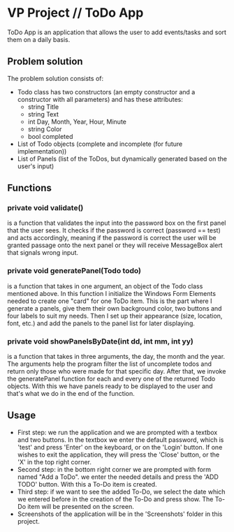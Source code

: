 # VP Project // ToDo App

ToDo App is an application that allows the user to add events/tasks and sort them on a daily basis.


## Problem solution

The problem solution consists of:
  - Todo class has two constructors (an empty constructor and a constructor with all parameters) and has these attributes:
    - string Title
    - string Text
    - int Day, Month, Year, Hour, Minute
    - string Color
    - bool completed
  - List of Todo objects (complete and incomplete (for future implementation))
  - List of Panels (list of the ToDos, but dynamically generated based on the user's input)
  

## Functions

### private void validate()
is a function that validates the input into the password box on the first panel that the user sees. It checks if the password is correct (password == test) and acts accordingly, meaning if the password is correct the user will be granted passage onto the next panel or they will receive MessageBox alert that signals wrong input.


### private void generatePanel(Todo todo)
is a function that takes in one argument, an object of the Todo class mentioned above. In this function I initialize the Windows Form Elements needed to create one "card" for one ToDo item. This is the part where I generate a panels, give them their own background color, two buttons and four labels to suit my needs. Then I set up their appearance (size, location, font, etc.) and add the panels to the panel list for later displaying.


### private void showPanelsByDate(int dd, int mm, int yy)
is a function that takes in three arguments, the day, the month and the year. The arguments help the program filter the list of uncomplete todos and return only those who were made for that specific day. After that, we invoke the generatePanel function for each and every one of the returned Todo objects. With this we have panels ready to be displayed to the user and that's what we do in the end of the function. 



## Usage
  - First step: we run the application and we are prompted with a textbox and two buttons. In the textbox we enter the default password, which is 'test' and press 'Enter' on the keyboard, or on the 'Login' button. If one wishes to exit the application, they will press the 'Close' button, or the 'X' in the top right corner.
  - Second step: in the bottom right corner we are prompted with form named "Add a ToDo". we enter the needed details and press the 'ADD TODO' button. With this a To-Do item is created.
  - Third step: if we want to see the added To-Do, we select the date which we entered before in the creation of the To-Do and press show. The To-Do item will be presented on the screen.
  - Screenshots of the application will be in the 'Screenshots' folder in this project.
  
